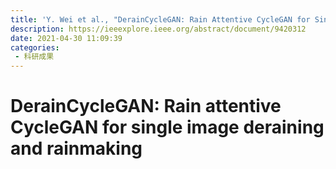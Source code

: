 ```yaml
---
title: 'Y. Wei et al., "DerainCycleGAN: Rain Attentive CycleGAN for Single Image Deraining and Rainmaking," in IEEE Transactions on Image Processing, vol. 30, pp. 4788-4801, 2021, doi: 10.1109/TIP.2021.3074804.'
description: https://ieeexplore.ieee.org/abstract/document/9420312
date: 2021-04-30 11:09:39
categories:
 - 科研成果
---
```

# DerainCycleGAN: Rain attentive CycleGAN for single image deraining and rainmaking